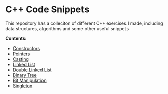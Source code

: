 # C++ Code Snippets

This repository has a colleciton of different C++ exercises I made, including data structures, algorithms and some other useful snippets

**Contents:**

- [Constructors](./src/Constructors.cpp)
- [Pointers](./src/Pointers.cpp)
- [Casting](./src/Casting.cpp)
- [Linked List](./src/LinkedList.cpp)
- [Double Linked List](./src/DoubleLinkedList.cpp)
- [Binary Tree](./src/BinaryTree.cpp)
- [Bit Manipulation](./src/BitManipulation.cpp)
- [Singleton](./src/Singleton.cpp)